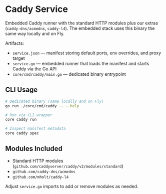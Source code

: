 # Caddy Service

Embedded Caddy runner with the standard HTTP modules plus our extras
(`caddy-dns/acmedns`, `caddy-l4`). The embedded stack uses this binary the same way locally and on Fly.

Artifacts:
- `service.json` — manifest storing default ports, env overrides, and proxy target
- `service.go` — embedded runner that loads the manifest and starts Caddy via the
  Go API
- `core/cmd/caddy/main.go` — dedicated binary entrypoint

## CLI Usage

```bash
# Dedicated binary (same locally and on Fly)
go run ./core/cmd/caddy -- --help

# Run via CLI wrapper
core caddy run

# Inspect manifest metadata
core caddy spec
```

## Modules Included

- Standard HTTP modules (`github.com/caddyserver/caddy/v2/modules/standard`)
- `github.com/caddy-dns/acmedns`
- `github.com/mholt/caddy-l4`

Adjust `service.go` imports to add or remove modules as needed.


